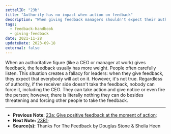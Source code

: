 ```yaml
---
zettelID: "23b"
title: "Authority has no impact when action on feedback"
description: "When giving feedback managers shouldn't expect their authority's effect on action"
tags:
  - feedback-handbook
  - giving-feedback
date: 2021-11-28
updateDate: 2023-09-18
external: false
---
```


When an authoritative figure (like a CEO or manager at work) gives feedback, the feedback usually has more weight. People often carefully listen. This situation creates a fallacy for leaders: when they give feedback, they expect that everybody will act on it. However, it's not true. Regardless of authority, if the receiver side doesn't take the feedback, nobody can force it, including the CEO. They can take action and give notice or even fire the person; however, there is literally nothing they can do besides threatening and forcing other people to take the feedback.

---

- **Previous Note**: [23a: Give positive feedback at the moment of action](/notes/23a/);
- **Next Note:** [23B1](/notes/23b1/);
- **Source(s):** Thanks For The Feedback by Douglas Stone & Sheila Heen
